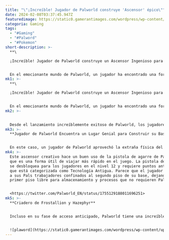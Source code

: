 ```yaml
---
title: "\"¡Increíble! Jugador de Palworld construye 'Ascensor' épico\""
date: 2024-02-08T03:37:45.947Z
featuredimage: https://static0.gamerantimages.com/wordpress/wp-content/uploads/2024/02/palworld-player-makes-elevator.jpg?q=50&fit=contain&w=1140&h=&dpr=1.5
categoria: Gaming
tags:
  - "#Gaming"
  - "#Palword"
  - "#Pokemon"
short-description: >-
  **\

  ¡Increíble! Jugador de Palworld construye un Ascensor Ingenioso para su base**


  En el emocionante mundo de Palworld, un jugador ha encontrado una forma inteligente de construir un ascensor para su base. Como parte fundamental de la jugabilidad
mk1: >-
  **\

  ¡Increíble! Jugador de Palworld construye un Ascensor Ingenioso para su base**


  En el emocionante mundo de Palworld, un jugador ha encontrado una forma inteligente de construir un ascensor para su base. Como parte fundamental de la jugabilidad de Palworld, muchos jugadores han llevado la construcción de bases a nuevos niveles con bases temáticas creativas, fábricas completamente optimizadas e incluso inclusiones creativas como este ascensor que aprovechan diversas características de Palworld.
mk2: >-
  

  Desde el lanzamiento increíblemente exitoso de Palworld, los jugadores han disfrutado de la libertad creativa que acompaña a las características de construcción de bases del juego. Los fanáticos dedicados comparten sus increíbles bases de Palworld en línea, mostrando barcos piratas, castillos, pirámides y un sinfín de otras construcciones creativas. Muchos de estos jugadores creativos utilizan otras características de Palworld para mejorar sus diseños, como aquellos que construyen bases en ubicaciones inmunes a los asaltos o que utilizan los límites de la mecánica de Palworld para optimizar completamente sus configuraciones de cría y fabricación. Aunque aún hay muchas formas en que Palworld podría expandir sus características de construcción de bases, su mapa masivo y amplia colección de decoraciones y materiales permiten a los jugadores de Palworld mucho espacio para crear su base ideal.
mk3: >-
  **Jugador de Palworld Encuentra un Lugar Genial para Construir su Base**


  En este caso, un jugador de Palworld aprovechó la extraña física del agarre para crear un ascensor en su base. Utilizando una pistola de agarre y un eje de ascensor improvisado, el jugador puede flotar hasta el segundo piso de su base después de disparar la pistola en el otro lado de la pared. La cuenta oficial de Twitter de Palworld publicó el video, diciendo: "Bueno... eso fue inesperado... Construyeron un ascensor". Muchos fanáticos quedaron impresionados por la ingeniería y esperaban que futuras actualizaciones de Palworld no parcharan la física que lo hacía posible.
mk4: >-
  Este ascensor creativo hace un buen uso de la pistola de agarre de Palworld,
  que es una forma útil de viajar más rápido en el juego. La pistola de agarre
  se desbloquea para los jugadores en el nivel 12 y requiere puntos antiguos, ya
  que está categorizada como Tecnología Antigua. Parece que el jugador mantiene
  a sus Pals trabajadores confinados al segundo piso de su base, dejando el
  primer piso libre para almacenamiento y procesos que no requieren Pals.


  <https://twitter.com/Palworld_EN/status/1755129188011696251>
mk5: >-
  **Criadero de Frostallion y Hazephyr**


  Incluso en su fase de acceso anticipado, Palworld tiene una increíble calificación en Steam, un alto número de jugadores y miles de fanáticos esperando ansiosamente los planes futuros del juego. Los desarrolladores ya han anunciado planes para JcJ, más islas y más Pals en el futuro, pero por el momento el enfoque sigue siendo pulir la jugabilidad existente durante su lanzamiento en acceso anticipado. Independientemente de varias controversias y problemas con su estado actual, los fanáticos dedicados y creativos de Palworld tienen mucho que esperar en el futuro.


  ![plaword](https://static0.gamerantimages.com/wordpress/wp-content/uploads/2024/02/frostallion-and-hazephyr-breeding.jpg?q=50&fit=crop&w=1500&dpr=1.5 "plaword")
---
```

